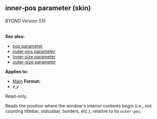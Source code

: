 ## inner-pos parameter (skin) 
###### BYOND Version 515
**See also:**
*   [pos parameter](/ref/%7Bskin%7D/param/pos.md) 
*   [outer-pos parameter](/ref/%7Bskin%7D/param/outer-pos.md) 
*   [inner-size parameter](/ref/%7Bskin%7D/param/inner-size.md) 
*   [outer-size parameter](/ref/%7Bskin%7D/param/outer-size.md) 
<!-- -->
**Applies to:**
*   [Main](/ref/%7Bskin%7D/control/main.md) <!-- -->
**Format:**
*   *x*,*y*


Read-only. 

Reads the position where the window\'s
interior contents begin (i.e., not counting titlebar, statusbar,
borders, etc.), relative to its `outer-pos`.